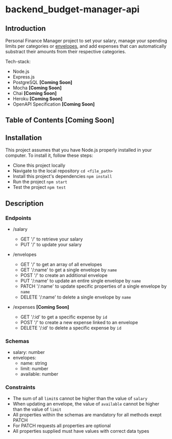 # backend_budget-manager-api

## Introduction

Personal Finance Manager project to set your salary, manage your spending limits per categories or [envelopes](https://www.thebalance.com/what-is-envelope-budgeting-1293682), and add expenses that can automatically substract their amounts from their respective categories.  

Tech-stack: 
 * Node.js 
 * Express.js
 * PostgreSQL __[Coming Soon]__
 * Mocha __[Coming Soon]__
 * Chai __[Coming Soon]__
 * Heroku __[Coming Soon]__
 * OpenAPI Specification __[Coming Soon]__

## Table of Contents __[Coming Soon]__

## Installation

This project assumes that you have Node.js properly installed in your computer.
To install it, follow these steps:
 * Clone this project locally
 * Navigate to the local repository `cd <file_path>`
 * Install this project's dependencies `npm install`
 * Run the project `npm start`
 * Test the project `npm test`

## Description

### Endpoints

* /salary
  * GET '/' to retrieve your salary
  * PUT '/' to update your salary

* /envelopes 
  * GET '/' to get an array of all envelopes
  * GET '/:name' to get a single envelope by `name`
  * POST '/' to create an additional envelope
  * PUT '/:name' to update an entire single envelope by `name`
  * PATCH '/:name' to update specific properties of a single envelope by `name`
  * DELETE '/:name' to delete a single envelope by `name`

* /expenses __[Coming Soon]__
  * GET '/:id' to get a specific expense by `id`
  * POST '/' to create a new expense linked to an envelope
  * DELETE '/:id' to delete a specific expense by `id`
 
### Schemas

* salary: number
* envelopes:
  * name: string
  * limit: number
  * available: number

### Constraints

* The sum of all `limit`s cannot be higher than the value of `salary`
* When updating an envelope, the value of `available` cannot be higher than the value of `limit`
* All properties within the schemas are mandatory for all methods exept PATCH
* For PATCH requests all properties are optional
* All properties supplied must have values with correct data types

